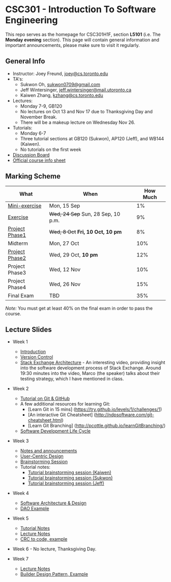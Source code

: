 # CSC301 - Introduction To Software Engineering #


This repo serves as the homepage for CSC301H1F, section **L5101** (i.e. The **Monday evening** section).
This page will contain general information and important announcements, please make sure to visit it regularly.



## General Info ##

 * Instructor: Joey Freund, joey@cs.toronto.edu
 * TA's: 
   * Sukwon Oh, sukwon0709@gmail.com
   * Jeff Wintersinger, jeff.wintersinger@mail.utoronto.ca
   * Kaiwen Zhang,	kzhang@cs.toronto.edu
 * Lectures: 
   * Monday 7-9, GB120
   * No lectures on Oct 13 and Nov 17 due to Thanksgiving Day and November Break.
   * There will be a makeup lecture on Wednesday Nov 26.
 * Tutorials: 
   * Monday 6-7
   * Three tutorial sections at GB120 (Sukwon), AP120 (Jeff), and WB144 (Kaiwen).
   * No tutorials on the first week
 * [Discussion Board](http://piazza.com/utoronto.ca/fall2014/csc301/)
 * [Official course info sheet](InfoSheet.pdf)


## Marking Scheme ##

What | When | How Much
--- | --- | ---
[Mini-exercise](https://github.com/csc301-fall2014/mini-exercise/tree/st-george-evening-section)  | Mon, 15 Sep | 1%
[Exercise](https://github.com/csc301-fall2014/CSC301H1F-L5101-Home/blob/master/exercise1.md)       | ~~Wed, 24 Sep~~ Sun, 28 Sep, 10 p.m. | 9%
[Project Phase1](Phase1Handout.md) | ~~Wed, 8 Oct~~ __Fri, 10 Oct, 10 pm__  | 8% 
Midterm        | Mon, 27 Oct | 10%
[Project Phase2](Phase2Handout.md) | Wed, 29 Oct, __10 pm__| 12%
Project Phase3 | Wed, 12 Nov | 10% 
Project Phase4 | Wed, 26 Nov | 15% 
Final Exam     | TBD         | 35%

*Note:* You must get at least 40% on the final exam in order to pass the course.


## Lecture Slides ##

 * Week 1
   * [Introduction](https://docs.google.com/presentation/d/1cjbyIFSosYkMDQu2r1KYPmVHv2qhu29BQCEKxJfKx3Y/edit?usp=sharing)
   * [Version Control](https://docs.google.com/presentation/d/1TILN1mCvZSlhN_ZSDYvpyCLIB9exEj_8VNRlxaBo8Lk/edit?usp=sharing)
   * [Stack Exchange Architecture](https://www.youtube.com/watch?v=rkVvxgdY9F8) - An interesting video, providing insight into the software development process of Stack Exchange. Around 19:30 minutes into the video, Marco (the speaker) talks about their testing strategy, which I have mentioned in class.
 * Week 2
   * [Tutorial on Git & GitHub](https://github.com/csc301-fall2014/Tutorial1)
   * A few additional resources for learning Git:
     * [Learn Git in 15 mins] (https://try.github.io/levels/1/challenges/1)
     * [An interactive Git Cheatsheet] (http://ndpsoftware.com/git-cheatsheet.html)
     * [Learn Git Branching] (http://pcottle.github.io/learnGitBranching/)
   * [Software Development Life Cycle](https://docs.google.com/presentation/d/1cSps1xrdWnRCSvuDq5_3CST5HEc0k_nz4NkSsszThTs/edit?usp=sharing)
 * Week 3
   * [Notes and announcements](https://docs.google.com/presentation/d/1VLvYde75A_JAuzf_8E4hWW6_JwDOmF3gswANVTKrkx0/edit?usp=sharing)
   * [User-Centric Design](https://docs.google.com/presentation/d/17jIrffuu78dUq_fd4ukuH9L3xPvWo3TN2b28jYHhILA/edit?usp=sharing)
   * [Brainstorming Session](week3-brainstorming.md)
   * Tutorial notes:
     * [Tutorial brainstorming session (Kaiwen)](week4-tutorial-kaiwen.md)
     * [Tutorial brainstorming session (Sukwon)](week4-tutorial-sukwon.md)
     * [Tutorial brainstorming session (Jeff)](week4-tutorial-jeff.md)
 * Week 4
   * [Software Architecture & Design](https://docs.google.com/presentation/d/1djBbiUoo_68UH-mdd2EeJbXqAS5A5_3_G1WxnO6aAp8/edit?usp=sharing)
   * [DAO Example](https://github.com/csc301-fall2014/DAOExample)
   
 * Week 5
   * [Tutorial Notes](tutorial-week5/handout.md) 
   * [Lecture Notes](https://docs.google.com/presentation/d/11J0p13S2bLqTu4u-c8a0HCebPjUEaby493eoRCz74f4/edit?usp=sharing)
   * [CRC to code, example](https://github.com/csc301-fall2014/CRC2CodeExample)
* Week 6 - No lecture, Thanksgiving Day. 
* Week 7
   * [Lecture Notes](https://docs.google.com/presentation/d/1nJyK6CPDuBWMifnztRcNWN_mzL2_QJUhR6nTxrTENk0/edit?usp=sharing)
   * [Builder Design Pattern, Example](https://github.com/csc301-fall2014/BuilderExample)
